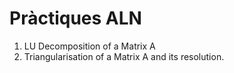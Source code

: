 # Pràctiques ALN
1. LU Decomposition of a Matrix A
2. Triangularisation of a Matrix A and its resolution.
